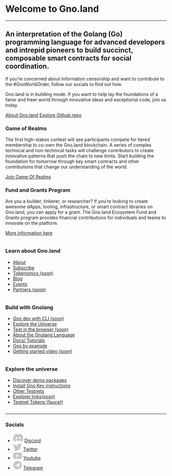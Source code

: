 # Welcome to Gno.land

---

## An interpretation of the Golang (Go) programming language for advanced developers and intrepid pioneers to build succinct, composable smart contracts for social coordination.

If you’re concerned about information censorship and want to contribute to the #GnoWorldOrder, follow our socials to find out how.

Gno.land is in building mode. If you want to help lay the foundations of a fairer and freer world through innovative ideas and exceptional code, join us today.

<div class="stack">

[About Gno.land](/about)
[Explore Github repo](https://github.com/gnolang)

</div><!-- end stack-->
<div class="jumbotron">

### Game of Realms

The first high-stakes contest will see participants compete for tiered membership to co-own the Gno.land blockchain. A series of complex technical and non-technical tasks will challenge contributors to create innovative patterns that push the chain to new limits. Start building the foundation for tomorrow through key smart contracts and other contributions that change our understanding of the world.

<div class="stack">

[Join Game Of Realms](/game-of-realms)

</div><!-- end stack-->
</div><!-- end jumbotron-->

### Fund and Grants Program

Are you a builder, tinkerer, or researcher? If you’re looking to create awesome dApps, tooling, infrastructure, or smart contract libraries on Gno.land, you can apply for a grant. The Gno.land Ecosystem Fund and Grants program provides financial contributions for individuals and teams to innovate on the platform.

<div class="stack">

[More information here](https://github.com/gnolang/ecosystem-fund-grants)

</div><!-- end stack-->

<div class="columns-3">
<div class="column">

### Learn about Gno.land

- [About](/about)
- [Subscribe](#subscribe)
- [Tokenomics (soon)](#)
- [Blog](/r/gnoland/blog)
- [Events](/events)
- [Partners (soon)](#)

</div><!-- end column-->

<div class="column">

### Build with Gnolang

- [Gno dev with CLI (soon)](#)
- [Explore the Universe](/ecosystem)
- [Test in the browser (soon)](#)
- [About the Gnolang Language](/gno-language)
- [Docs/ Tutorials](https://github.com/gnolang)
- [Gno by example](https://gno-by-example.com/)
- [Getting started video (soon)](#)

</div><!-- end column-->
<div class="column">

### Explore the universe

- [Discover demo packages](https://github.com/gnolang/gno/tree/master/examples)
- [Install Gno Key instructions](/r/demo/boards:testboard/5)
- [Other Testnets](https://test2.gno.land/)
- [Explorer links(soon)](#)
- [Testnet Tokens (faucet)](https://test3.gno.land/faucet)

</div><!-- end column-->
</div><!-- end columns-3-->

---

### Socials

- ![Discord](static/img/ico-discord.svg) [Discord](https://discord.gg/S8nKUqwkPn)
- ![Twitter](static/img/ico-twitter.svg) [Twitter](https://twitter.com/_gnoland)
- ![Youtube](static/img/ico-youtube.svg) [Youtube](https://www.youtube.com/@_gnoland)
- ![Telegram](static/img/ico-telegram.svg) [Telegram](https://t.me/gnoland)
